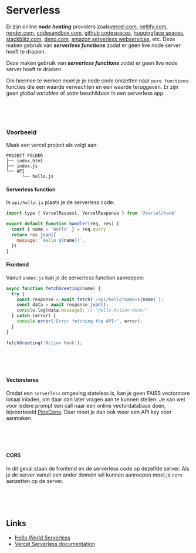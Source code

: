 # Serverless

Er zijn online ***node hosting*** providers zoals[vercel.com](https://vercel.com), [netlify.com](https://netlify.com), [render.com](https://render.com), [codesandbox.com](https://codesandbox.com), [github codespaces](https://github.com/features/codespaces), [huggingface spaces](https://huggingface.co/spaces), [stackblitz.com](https://stackblitz.com), [deno.com](https://deno.com), [amazon serverless webservices](https://aws.amazon.com/serverless/), etc. Deze maken gebruik van ***serverless functions*** zodat er geen live node server hoeft te draaien. 

Deze maken gebruik van ***serverless functions*** zodat er geen live node server hoeft te draaien. 

Om hiermee te werken moet je je node code omzetten naar `pure functions`: functies die een waarde verwachten en een waarde teruggeven. Er zijn geen *global variables* of *state* beschikbaar in een serverless app.

<br><br><br>

### Voorbeeld

Maak een vercel project als volgt aan:

```
PROJECT FOLDER
├── index.html
├── index.js
└── API
      └── hello.js
```

#### Serverless function

In `api/hello.js` plaats je de serverless code:

```js
import type { VercelRequest, VercelResponse } from '@vercel/node'

export default function handler(req, res) {
  const { name = 'World' } = req.query
  return res.json({
    message: `Hello ${name}!`,
  })
}
```

#### Frontend

Vanuit `index.js` kan je de serverless function aanroepen:

```js
async function fetchGreeting(name) {
  try {
    const response = await fetch(`/api/hello?name=${name}`);
    const data = await response.json();
    console.log(data.message); // "Hello Action Henk!" 
  } catch (error) {
    console.error('Error fetching the API:', error);
  }
}

fetchGreeting('Action Henk');
```

<br><br><br>

#### Vectorstores

Omdat een `serverless` omgeving stateless is, kan je geen FAISS vectorstore lokaal inladen, om daar dan later vragen aan te kunnen stellen. Je kan wel voor iedere prompt een call naar een online vectordatabase doen, bijvoorbeeld [PineCone](https://www.pinecone.io). Daar moet je dan ook weer een API key voor aanmaken.

<br><br><br>

#### CORS

In dit geval staan de frontend en de serverless code op dezelfde server. Als je de server vanuit een ander domein wil kunnen aanroepen moet je `cors` aanzetten op de server.

<br><br><br>


## Links

- [Hello World Serverless](https://vercel.com/templates/other/nodejs-serverless-function-express)
- [Vercel Serverless documentation](https://vercel.com/docs/functions)
